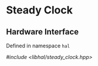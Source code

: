 # Steady Clock

## Hardware Interface

Defined in namespace `hal`

*#include <libhal/steady_clock.hpp>*

```{doxygenclass} hal::steady_clock
```
